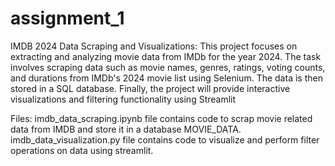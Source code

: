 # assignment_1
IMDB 2024 Data Scraping and Visualizations:
This project focuses on extracting and analyzing movie data from IMDb for the year 2024. 
The task involves scraping data such as movie names, genres, ratings, voting counts, and durations from IMDb's 2024 movie list using Selenium.
The data is then stored in a SQL database.
Finally, the project will provide interactive visualizations and filtering functionality using Streamlit

Files:
imdb_data_scraping.ipynb file contains code to scrap movie related data from IMDB and store it in a database MOVIE_DATA.
imdb_data_visualization.py file contains code to visualize and perform filter operations on data using streamlit.
